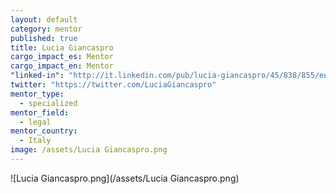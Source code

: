 ```yaml
---
layout: default
category: mentor
published: true
title: Lucia Giancaspro
cargo_impact_es: Mentor
cargo_impact_en: Mentor
"linked-in": "http://it.linkedin.com/pub/lucia-giancaspro/45/838/855/en"
twitter: "https://twitter.com/LuciaGiancaspro"
mentor_type: 
  - specialized
mentor_field: 
  - legal
mentor_country: 
  - Italy
image: /assets/Lucia Giancaspro.png
---
```


![Lucia Giancaspro.png](/assets/Lucia Giancaspro.png)